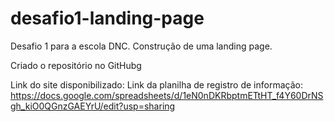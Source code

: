 # desafio1-landing-page
Desafio 1 para a escola DNC. Construção de uma landing page.

Criado o repositório no GitHubg

Link do site disponibilizado: 
Link da planilha de registro de informação: https://docs.google.com/spreadsheets/d/1eN0nDKRbptmETtHT_f4Y60DrNSgh_kiO0QGnzGAEYrU/edit?usp=sharing